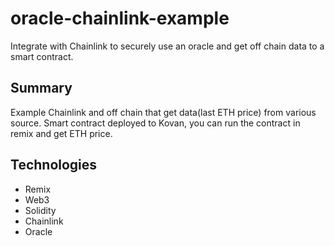 # oracle-chainlink-example
Integrate with Chainlink to securely use an oracle and get off chain data to a smart contract.

## Summary
Example Chainlink and off chain that get data(last ETH price) from various source. Smart contract deployed to Kovan, you can run the contract in remix and get ETH price.


## Technologies
- Remix
- Web3
- Solidity
- Chainlink
- Oracle
